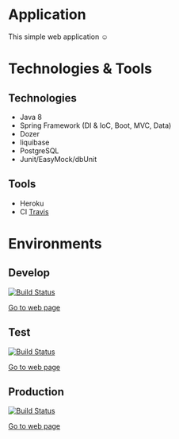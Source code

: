 # Application
This simple web application ☺
# Technologies & Tools
## Technologies
* Java 8
* Spring Framework (DI & IoC, Boot, MVC, Data)
* Dozer
* liquibase
* PostgreSQL
* Junit/EasyMock/dbUnit

## Tools
* Heroku
* CI [Travis](https://travis-ci.org/AlexKbit/iblog/branches)

# Environments
## Develop
[![Build Status](https://travis-ci.org/AlexKbit/iblog.svg?branch=develop)](https://travis-ci.org/AlexKbit/iblog)

[Go to web page](https://alex-blog-dev.herokuapp.com)
## Test
[![Build Status](https://travis-ci.org/AlexKbit/iblog.svg?branch=test)](https://travis-ci.org/AlexKbit/iblog)

[Go to web page](https://alex-blog-test.herokuapp.com)
## Production
[![Build Status](https://travis-ci.org/AlexKbit/iblog.svg?branch=master)](https://travis-ci.org/AlexKbit/iblog)

[Go to web page](https://alex-blog-prod.herokuapp.com)